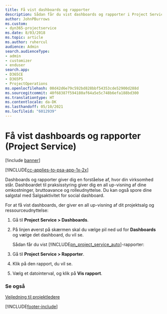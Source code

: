 ```yaml
---
title: Få vist dashboards og rapporter
description: Sådan får du vist dashboards og rapporter i Project Service
author: JohnPBurrows
ms.custom:
- dyn365-projectservice
ms.date: 8/03/2018
ms.topic: article
ms.author: ruhercul
audience: Admin
search.audienceType:
- admin
- customizer
- enduser
search.app:
- D365CE
- D365PS
- ProjectOperations
ms.openlocfilehash: 00d42d6e79c592bd828bbf54353cde52900d288d
ms.sourcegitcommit: 40f68387f594180af64a5e5c748b6efa188bd300
ms.translationtype: HT
ms.contentlocale: da-DK
ms.lasthandoff: 05/10/2021
ms.locfileid: "6012939"
---
```

# <a name="view-dashboards-and-reports-project-service"></a>Få vist dashboards og rapporter (Project Service)

[!include [banner](../includes/psa-now-project-operations.md)]

[!INCLUDE[cc-applies-to-psa-app-1x-2x](../includes/cc-applies-to-psa-app-1x-2x.md)]

Dashboards og rapporter giver dig en forståelse af, hvor din virksomhed står. Dashboardet til praksisstyring giver dig en all up-visning af dine omkostninger, bruttoavance og rolleudnyttelse. Du kan også spore dine salgstal med Salgsaktivitet for social dashboard.  
  
 For at få vist dashboards, der giver en all up-visning af dit projektsalg og ressourceudnyttelse:  
  
1. Gå til **Project Service > Dashboards**.  
  
2. På linjen øverst på skærmen skal du vælge pil ned ud for **Dashboards** og vælge det dashboard, du vil se.  
  
   Sådan får du vist [!INCLUDE[pn_project_service_auto](../includes/pn-project-service-auto.md)]-rapporter:  
  
3. Gå til **Project Service > Rapporter**.  
  
4. Klik på den rapport, du vil se.  
  
5. Vælg et datointerval, og klik på **Vis rapport**.  
  
### <a name="see-also"></a>Se også  
 [Vejledning til projektledere](../psa/project-manager-guide.md)


[!INCLUDE[footer-include](../includes/footer-banner.md)]